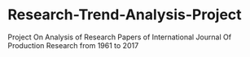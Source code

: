 # Research-Trend-Analysis-Project
Project On Analysis of Research Papers of International Journal Of Production Research from 1961 to 2017 

